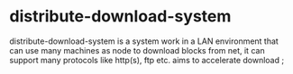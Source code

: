 # distribute-download-system
distribute-download-system is a system work in a LAN environment that can use many machines as node to download blocks from net, it can support many protocols like http(s), ftp etc. aims to accelerate download ;
